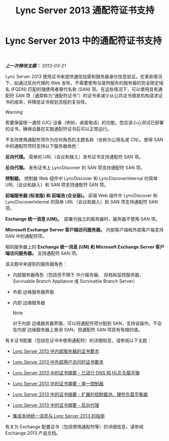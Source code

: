 ﻿---
title: Lync Server 2013 通配符证书支持
TOCTitle: 通配符证书支持
ms:assetid: 0bae2aa8-b6dc-46f5-a3be-3fe7581809d4
ms:mtpsurl: https://technet.microsoft.com/zh-cn/library/Hh202161(v=OCS.15)
ms:contentKeyID: 49311968
ms.date: 05/19/2016
mtps_version: v=OCS.15
ms.translationtype: HT
---

# Lync Server 2013 中的通配符证书支持

 

_**上一次修改主题：** 2013-03-21_

Lync Server 2013 使用证书来提供通信加密和服务器身份信息验证。在某些情况下，如通过反向代理的 Web 发布，不需要使用与提供服务的服务器的完全限定域名 (FQDN) 匹配的强使用者替代名称 (SAN) 项。在这些情况下，可以使用具有通配符 SAN 项（通常称为“通配符证书”）的证书来减少从公共证书颁发机构请求证书的成本，并降低证书规划流程的复杂性。

> [!WARNING]
> 若要保留统一通信 (UC) 设备（例如，桌面电话）的功能，您应该小心测试已部署的证书，确保设备在实施通配符证书后可以正常运行。

不支持使用通配符项作为任何角色的主题名称（也称为公用名或 CN）。使用 SAN 中的通配符项时支持以下服务器角色：

   **反向代理。** 简单的 URL（会议和拨入）发布证书支持通配符 SAN 项。

   **反向代理。** 发布证书上 LyncDiscover 的 SAN 项支持通配符 SAN 项。

   **控制器。** 控制器 Web 组件中 LyncDiscover 和 LyncDiscoverInternal 的简单 URL（会议和拨入）和 SAN 项支持通配符 SAN 项。

   **前端服务器 (标准版) 和 前端池 (企业版)。** 前端 Web 组件中 LyncDiscover 和 LyncDiscoverInternal 的简单 URL（会议和拨入）和 SAN 项支持通配符 SAN 项。

   **Exchange 统一消息 (UM)。**  部署为独立的服务器时，服务器不使用 SAN 项。

   **Microsoft Exchange Server 客户端访问服务器。** 内部客户端和外部客户端支持 SAN 中的通配符项。

   相同服务器上的 **Exchange 统一消息 (UM) 和 Microsoft Exchange Server 客户端访问服务器。** 支持通配符 SAN 项。

该主题中未提到的服务器角色：

  - 内部服务器角色（包括但不限于 中介服务器、 存档和监控服务器、 Survivable Branch Appliance 或 Survivable Branch Server）

  - 外部 边缘服务器界面

  - 内部 边缘服务器
    
    > [!NOTE]
    > 对于内部 边缘服务器界面，可以将通配符项分配到 SAN，支持该操作。不会在内部 边缘服务器上查询 SAN，但通配符 SAN 项具有有限的值。
    

有关证书配置（包括在证书中使用通配符）的详细信息，请参阅以下主题：

  - [Lync Server 2013 中内部服务器的证书要求](lync-server-2013-certificate-requirements-for-internal-servers.md)

  - [Lync Server 2013 中外部用户访问的证书要求](lync-server-2013-certificate-requirements-for-external-user-access.md)

  - [Lync Server 2013 中的证书摘要 - 已进行 DNS 和 HLB 负载平衡](lync-server-2013-certificate-summary-dns-and-hlb-load-balanced.md)

  - [Lync Server 2013 中的证书摘要 - 单一控制器](lync-server-2013-certificate-summary-single-director.md)

  - [Lync Server 2013 中的证书摘要 - 扩展的控制器池、硬件负载平衡器](lync-server-2013-certificate-summary-scaled-director-pool-hardware-load-balancer.md)

  - [Lync Server 2013 中的证书摘要 - 反向代理](lync-server-2013-certificate-summary-reverse-proxy.md)

  - [集成本地统一消息与 Lync Server 2013 的指南](lync-server-2013-guidelines-for-integrating-on-premises-unified-messaging.md)

有关为 Exchange 配置证书（包括使用通配符等）的详细信息，请参阅 Exchange 2013 产品文档。

